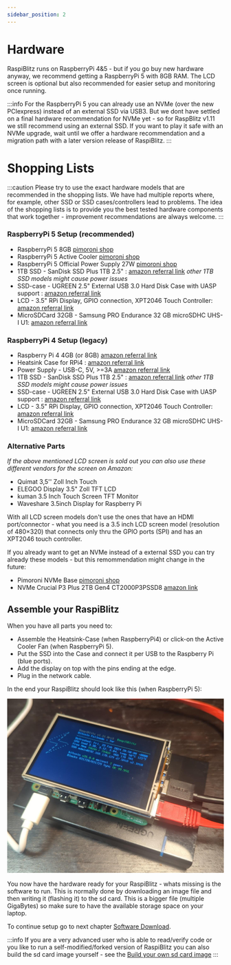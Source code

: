 ```yaml
---
sidebar_position: 2
---
```


# Hardware

RaspiBlitz runs on RaspberryPi 4&5 - but if you go buy new hardware anyway, we recommend getting a RaspberryPi 5 with 8GB RAM. The LCD screen is optional but also recommended for easier setup and monitoring once running.

:::info
For the RaspberryPi 5 you can already use an NVMe (over the new PCIexpress) instead of an external SSD via USB3. But we dont have settled on a final hardware recommendation for NVMe yet - so for RaspBlitz v1.11 we still recommend using an external SSD. If you want to play it safe with an NVMe upgrade, wait until we offer a hardware recommendation and a migration path with a later version release of RaspiBlitz.
:::

# Shopping Lists

:::caution
Please try to use the exact hardware models that are recommended in the shopping lists.
We have had multiple reports where, for example, other SSD or SSD cases/controllers lead to problems.
The idea of the shopping lists is to provide you the best tested hardware components that work together - improvement recommendations are always welcome.
:::

### RaspberryPi 5 Setup (recommended)

- RaspberryPi 5 8GB [pimoroni shop](https://shop.pimoroni.com/products/raspberry-pi-5?variant=41044580171859)
- RaspberryPi 5 Active Cooler [pimoroni shop](https://shop.pimoroni.com/products/raspberry-pi-5-active-cooler)
- RaspberryPi 5 Official Power Supply 27W [pimoroni shop](https://shop.pimoroni.com/products/raspberry-pi-27w-usb-c-power-supply)
- 1TB SSD - SanDisk SSD Plus 1TB 2.5" : [amazon referral link](https://geni.us/raspiblitz-1000gb-san) _other 1TB SSD models might cause power issues_
- SSD-case - UGREEN 2.5" External USB 3.0 Hard Disk Case with UASP support : [amazon referral link](https://geni.us/raspiblitz-ssd-case)
- LCD - 3.5" RPi Display, GPIO connection, XPT2046 Touch Controller: [amazon referral link](https://geni.us/raspiblitz-touchscreen)
- MicroSDCard 32GB - Samsung PRO Endurance 32 GB microSDHC UHS-I U1: [amazon referral link](https://geni.us/raspiblitz-sc-card)

### RaspberryPi 4 Setup (legacy)

- Raspberry Pi 4 4GB (or 8GB) [amazon referral link](https://geni.us/raspiblitz-4gb-new)
- Heatsink Case for RPi4 : [amazon referral link](https://geni.us/heatsink-raspi4)
- Power Supply - USB-C, 5V, >=3A [amazon referral link](https://geni.us/raspiblitz-ps)
- 1TB SSD - SanDisk SSD Plus 1TB 2.5" : [amazon referral link](https://geni.us/raspiblitz-1000gb-san) _other 1TB SSD models might cause power issues_
- SSD-case - UGREEN 2.5" External USB 3.0 Hard Disk Case with UASP support : [amazon referral link](https://geni.us/raspiblitz-ssd-case)
- LCD - 3.5" RPi Display, GPIO connection, XPT2046 Touch Controller: [amazon referral link](https://geni.us/raspiblitz-touchscreen)
- MicroSDCard 32GB - Samsung PRO Endurance 32 GB microSDHC UHS-I U1: [amazon referral link](https://geni.us/raspiblitz-sc-card)

### Alternative Parts

_If the above mentioned LCD screen is sold out you can also use these different vendors for the screen on Amazon:_

- Quimat 3,5'' Zoll Inch Touch
- ELEGOO Display 3.5" Zoll TFT LCD
- kuman 3.5 Inch Touch Screen TFT Monitor
- Waveshare 3.5inch Display for Raspberry Pi

With all LCD screen models don't use the ones that have an HDMI port/connector - what you need is a 3.5 inch LCD screen model (resolution of 480×320) that connects only thru the GPIO ports (SPI) and has an XPT2046 touch controller.

If you already want to get an NVMe instead of a external SSD you can try already these models - but this remommendation might change in the future:

- Pimoroni NVMe Base [pimoroni shop](https://shop.pimoroni.com/products/nvme-base?variant=41219587178579)
- NVMe Crucial P3 Plus 2TB Gen4 CT2000P3PSSD8 [amazon link](https://www.amazon.com/dp/B0B25ML2FH)

## Assemble your RaspiBlitz

When you have all parts you need to:

- Assemble the Heatsink-Case (when RaspberryPi4) or click-on the Active Cooler Fan (when RaspberryPi 5).
- Put the SSD into the Case and connect it per USB to the Raspberry Pi (blue ports).
- Add the display on top with the pins ending at the edge.
- Plug in the network cable.

In the end your RaspiBlitz should look like this (when RaspberryPi 5):

![HardwareSetup](../../static/img/hardwaresetup.jpeg)

You now have the hardware ready for your RaspiBlitz - whats missing is the software to run. This is normally done by downloading an image file and then writing it (flashing it) to the sd card. This is a bigger file (multiple GigaBytes) so make sure to have the available storage space on your laptop.

To continue setup go to next chapter [Software Download](./software-setup/1_download.md).

:::info
If you are a very advanced user who is able to read/verify code or you like to run a self-modified/forked version of RaspiBlitz you can also build the sd card image yourself - see the [Build your own sd card image](../faq/dev.md#what-is-the-process-of-creating-a-new-sd-card-image-release)
:::